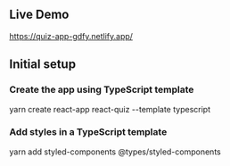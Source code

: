 ## Live Demo
https://quiz-app-gdfy.netlify.app/

## Initial setup

### Create the app using TypeScript template
yarn create react-app react-quiz --template typescript

### Add styles in a TypeScript template
yarn add styled-components @types/styled-components
